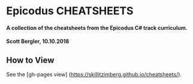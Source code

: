 # Epicodus CHEATSHEETS

#### A collection of the cheatsheets from the Epicodus C# track curriculum.

#### Scott Bergler, 10.10.2018

## How to View

 See the [gh-pages view] (https://skillitzimberg.github.io/cheatsheets/).

